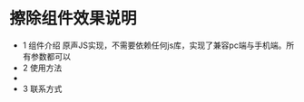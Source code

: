# 擦除组件效果说明 #
<!--	/*=============================*/  -->
+ 1 组件介绍
	原声JS实现，不需要依赖任何js库，实现了兼容pc端与手机端。所有参数都可以
+ 2 使用方法
+ 
+ 3	联系方式